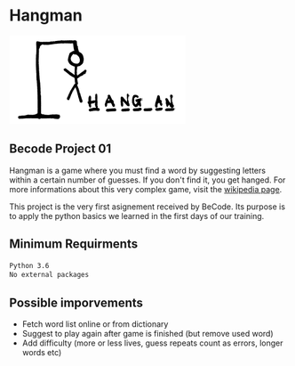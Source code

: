 # Hangman

![Hangman](assets/hangman.png)

## Becode Project 01

Hangman is a game where you must find a word by suggesting letters within a certain number of guesses. If you don't find it, you get hanged. For more informations about this very complex game, visit the [wikipedia page](https://en.wikipedia.org/wiki/Hangman_(game)).

This project is the very first asignement received by BeCode. Its purpose is to apply the python basics we learned in the first days of our training.

## Minimum Requirments

```txt
Python 3.6
No external packages
```

## Possible imporvements

* Fetch word list online or from dictionary
* Suggest to play again after game is finished (but remove used word)
* Add difficulty (more or less lives, guess repeats count as errors, longer words etc)
